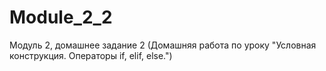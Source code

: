 # Module_2_2
Модуль 2, домашнее задание 2 (Домашняя работа по уроку "Условная конструкция. Операторы if, elif, else.")
